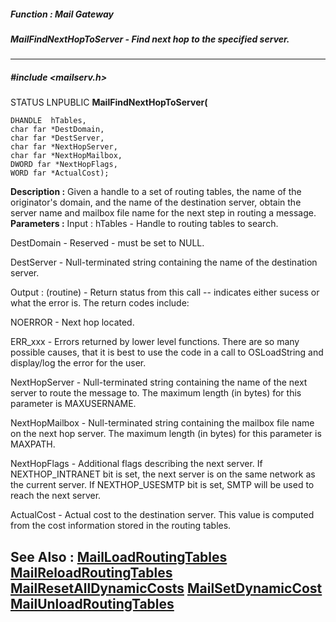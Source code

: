 ##### Function : Mail Gateway
##### MailFindNextHopToServer - Find next hop to the specified server.
---
##### #include <mailserv.h>
STATUS LNPUBLIC **MailFindNextHopToServer(**

	DHANDLE  hTables,
	char far *DestDomain,
	char far *DestServer,
	char far *NextHopServer,
	char far *NextHopMailbox,
	DWORD far *NextHopFlags,
	WORD far *ActualCost);
**Description :**
Given a handle to a set of routing tables, the name of the originator's domain, 
and the name of the destination server, obtain the server name and mailbox file 
name for the next step in routing a message.
**Parameters :**
Input :
hTables  -  Handle to routing tables to search.

DestDomain  -  Reserved - must be set to NULL.

DestServer  -  Null-terminated string containing the name of the destination server.

Output :
(routine)  -  Return status from this call -- indicates either sucess or what the error is. The return codes include:

NOERROR - Next hop located.

ERR_xxx - Errors returned by lower level functions.  There are so many possible causes, that it is best to use the code in a call to OSLoadString and display/log the error for the user. 


NextHopServer  -  Null-terminated string containing the name of the next server to route the message to.  The maximum length (in bytes) for this parameter is MAXUSERNAME.

NextHopMailbox  -  Null-terminated string containing the mailbox file name on the next hop server.  The maximum length (in bytes) for this parameter is MAXPATH.

NextHopFlags  -  Additional flags describing the next server.  If NEXTHOP_INTRANET bit is set, the next server is on the same network as the current server.  If NEXTHOP_USESMTP	 bit is set, SMTP will be used to reach the next server.

ActualCost  -  Actual cost to the destination server.  This value is computed from the cost information stored in the routing tables.

**See Also :**
[MailLoadRoutingTables](D:/md_files/MailLoadRoutingTables.md)
[MailReloadRoutingTables](D:/md_files/MailReloadRoutingTables.md)
[MailResetAllDynamicCosts](D:/md_files/MailResetAllDynamicCosts.md)
[MailSetDynamicCost](D:/md_files/MailSetDynamicCost.md)
[MailUnloadRoutingTables](D:/md_files/MailUnloadRoutingTables.md)
---
